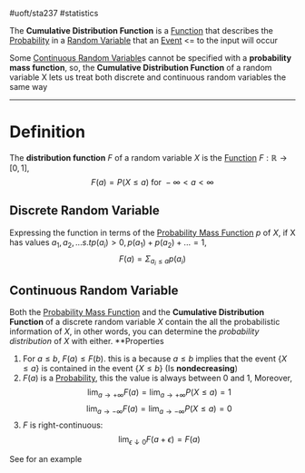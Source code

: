 #uoft/sta237 #statistics 

The **Cumulative Distribution Function** is a [Function](../../Mathematics/MAT235%20Notes/Function.md) that describes the [Probability](Probability.md) in a [Random Variable](../STA238%20Notes/Random%20Variable.md) that an [Event](Event.md) <= to the input will occur

Some [Continuous Random Variable](Continuous%20Random%20Variable.md)s cannot be specified with a **probability mass function**, so, the **Cumulative Distribution Function** of a random variable X lets us treat both discrete and continuous random variables the same way

---

# Definition
The **distribution function** $F$ of a random variable $X$ is the [Function](../../Mathematics/MAT235%20Notes/Function.md) $F:\mathbb{R}\rightarrow[0,1]$, $$F(a) = P(X \leq a) \text{ for }-\infty<a<\infty$$
## Discrete Random Variable
Expressing the function in terms of the [Probability Mass Function](Probability%20Mass%20Function.md) *p* of *X*, if X has values $a_{1},a_{2},... s.t p(a_{i})> 0, p(a_{1})+p(a_{2})+...=1,$ $$F(a)=\Sigma_{a_{i}\leq a}p(a_{i})$$
## Continuous Random Variable


Both the [Probability Mass Function](Probability%20Mass%20Function.md) and the **Cumulative Distribution Function** of a discrete random variable *X* contain the all the probabilistic information of *X*, in other words, you can determine the *probability distribution* of *X* with either. 
**Properties

1. For $a\leq b, \ F(a)\leq F(b)$. this is a because $a \leq b$ implies that the event {$X\leq a$} is contained in the event {$X\leq b$} (Is **nondecreasing**)
2. $F(a)$ is a [Probability](Probability.md), this the value is always between 0 and 1, Moreover, $$\lim_{a\rightarrow +\infty} F(a) = \lim_{a\rightarrow +\infty}P(X\leq a) = 1$$$$\lim_{a\rightarrow -\infty} F(a) = \lim_{a\rightarrow -\infty}P(X\leq a) = 0$$ 
3. $F$ is right-continuous: $$\lim_{\epsilon \downarrow0}F(a+\epsilon) = F(a)$$


See [](Probability%20Mass%20Function.md#^f17a84) for an example